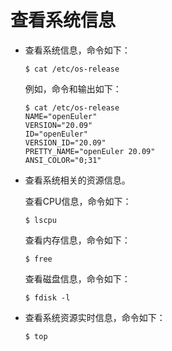 # 查看系统信息

-   查看系统信息，命令如下：

    ```
    $ cat /etc/os-release
    ```

    例如，命令和输出如下：

    ```
    $ cat /etc/os-release
    NAME="openEuler"
    VERSION="20.09"
    ID="openEuler"
    VERSION_ID="20.09"
    PRETTY_NAME="openEuler 20.09"
    ANSI_COLOR="0;31"
    ```


-   查看系统相关的资源信息。

    查看CPU信息，命令如下：

    ```
    $ lscpu
    ```

    查看内存信息，命令如下：

    ```
    $ free
    ```

    查看磁盘信息，命令如下：

    ```
    $ fdisk -l
    ```

-   查看系统资源实时信息，命令如下：

    ```
    $ top
    ```
